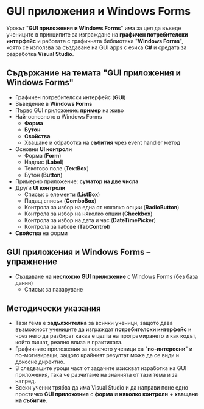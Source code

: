 # GUI приложения и Windows Forms

Урокът "**GUI приложения и Windows Forms**" има за цел да въведе учениците в принципите за изграждане на **графичен потребителски интерфейс** и работата с графичната библиотека "**Windows Forms**", която се използва за създаване на GUI apps с езика **C#** и средата за разработка **Visual Studio**.

## Съдържание на темата "GUI приложения и Windows Forms"
 - Графичен потребителски интерфейс (**GUI**)
 - Въведение в **Windows Forms**
 - Първо GUI приложение: **пример** на живо
 - Най-основното в Windows Forms
   - **Форма**
   - **Бутон**
   - **Свойства**
   - Хващане и обработка на **събития** чрез event handler метод
 - Основни **UI контроли**
   - Форма (**Form**)
   - Надпис (**Label**)
   - Текстово поле (**TextBox**)
   - Бутон (**Button**)
 - Примерно приложение: **суматор на две числа**
 - Други **UI контроли**
   - Списък с елементи (**ListBox**)
   - Падащ списък (**ComboBox**)
   - Контрола за избор на една от няколко опции (**RadioButton**)
   - Контрола за избор на няколко опции (**Checkbox**)
   - Контрола за избор на дата и час (**DateTimePicker**)
   - Контрола за табове (**TabControl**)
 - **Свойства** на форми

## GUI приложения и Windows Forms – упражнениe
  - Създаване на **несложно GUI приложение** с Windows Forms (без база данни)
    - Списък за пазаруване

## Методически указания
  - Тази тема е **задължителна** за всички ученици, защото дава възможност учениците да изграждат **потребителски интерфейс** и чрез него да разбират каква е целта на програмирането и как кодът, който пишат, реално влиза в практиката.
  - Графичните приложения за повечето ученици са "**по-интересни**" и по-мотивиращи, защото крайният резултат може да се види и докосне директно.
  - В следващите уроци част от задачите изискват изработка на GUI приложения, така че разчитаме на знанията от тази тема и за напред.
  - Всеки ученик трябва да има Visual Studio и да направи поне едно простичко **GUI приложение** с **форма** и **няколко контроли** + **хващане на събитие**.
